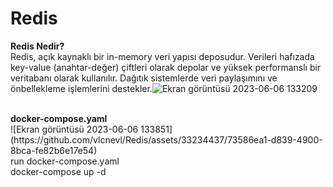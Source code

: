 # Redis <br/>
<b>Redis Nedir?</b> <br/>
Redis, açık kaynaklı bir in-memory veri yapısı deposudur. Verileri hafızada key-value (anahtar-değer) çiftleri olarak depolar ve yüksek performanslı bir veritabanı olarak kullanılır. Dağıtık sistemlerde veri paylaşımını ve önbellekleme işlemlerini destekler.![Ekran görüntüsü 2023-06-06 133209](https://github.com/vlcnevl/Redis/assets/33234437/38ef19d8-17e5-41f0-a352-8a9d98d58a50)


<br/>
<b>docker-compose.yaml</b> <br/>
![Ekran görüntüsü 2023-06-06 133851](https://github.com/vlcnevl/Redis/assets/33234437/73586ea1-d839-4900-8bca-fe82b6e17e54)

<br/>
run docker-compose.yaml<br/>
docker-compose up -d
